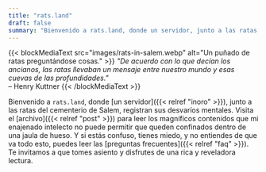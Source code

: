 ```yaml
---
title: "rats.land"
draft: false
summary: "Bienvenido a rats.land, donde un servidor, junto a las ratas del cementerio de Salem, registran sus desvaríos mentales."
---
```


{{< blockMediaText src="images/rats-in-salem.webp" alt="Un puñado de ratas preguntándose cosas." >}}
<em>
    "De acuerdo con lo que decían los ancianos, las ratas llevaban un mensaje entre nuestro mundo y esas cuevas de las profundidades."
</em>
<br>
– Henry Kuttner
{{< /blockMediaText >}}

Bienvenido a `rats.land`, donde [un servidor]({{< relref "inoro" >}}), junto a las ratas del cementerio de Salem, registran sus desvaríos mentales. Visita el [archivo]({{< relref "post" >}}) para leer los magníficos contenidos que mi enajenado intelecto no puede permitir que queden confinados dentro de una jaula de hueso. Y si estás confuso, tienes miedo, y no entiendes de que va todo esto, puedes leer las [preguntas frecuentes]({{< relref "faq" >}}). Te invitamos a que tomes asiento y disfrutes de una rica y reveladora lectura.
